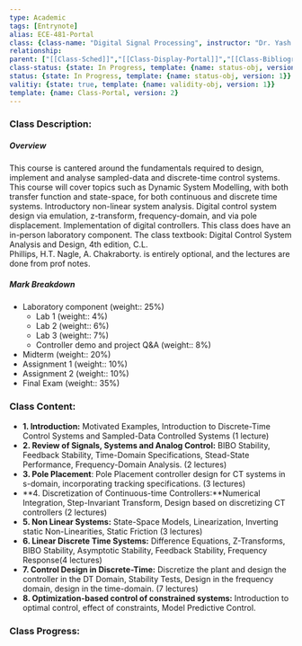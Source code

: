 ```yaml
---
type: Academic
tags: [Entrynote]
alias: ECE-481-Portal
class: {class-name: "Digital Signal Processing", instructor: "Dr. Yash Vardhan Pant", medium: "In Person", start-date: 2023-05-08, university: "University of Waterloo", class-alias: ECE-481, template: {name: class-uni-obj, version: 1}}
relationship: 
parent: ["[[Class-Sched]]","[[Class-Display-Portal]]","[[Class-Bibliography]]"]
class-status: {state: In Progress, template: {name: status-obj, version: 1}}
status: {state: In Progress, template: {name: status-obj, version: 1}}
valitiy: {state: true, template: {name: validity-obj, version: 1}}
template: {name: Class-Portal, version: 2} 
---
```

### Class Description:
##### Overview
This course is cantered around the fundamentals required to design, implement and analyse sampled-data and discrete-time control systems. This course will cover topics such as Dynamic System Modelling, with both transfer function and state-space, for both continuous and discrete time systems. Introductory non-linear system analysis. Digital control system design via emulation, z-transform, frequency-domain, and via pole displacement. Implementation of digital controllers. 
This class does have an in-person laboratory component.
The class textbook: Digital Control System Analysis and Design, 4th edition, C.L.  
Phillips, H.T. Nagle, A. Chakraborty. is entirely optional, and the lectures are done from prof notes.

##### Mark Breakdown
- Laboratory component (weight:: 25%)
	- Lab 1 (weight:: 4%)
	- Lab 2 (weight:: 6%)
	- Lab 3 (weight:: 7%)
	- Controller demo and project Q&A (weight:: 8%)
- Midterm (weight:: 20%)
- Assignment 1 (weight:: 10%)
- Assignment 2 (weight:: 10%)
- Final Exam (weight:: 35%)

### Class Content:
- **1. Introduction:** Motivated Examples, Introduction to Discrete-Time Control Systems and Sampled-Data Controlled Systems (1 lecture)
- **2. Review of Signals, Systems and Analog Control:** BIBO Stability, Feedback Stability, Time-Domain Specifications, Stead-State Performance, Frequency-Domain Analysis. (2 lectures)
- **3. Pole Placement**: Pole Placement controller design for CT systems in s-domain, incorporating tracking specifications. (3 lectures) 
- **4. Discretization of Continuous-time Controllers:**Numerical Integration, Step-Invariant Transform, Design based on discretizing CT controllers (2 lectures)
- **5. Non Linear Systems:** State-Space Models, Linearization, Inverting static Non-Linearities, Static Friction (3 lectures)
- **6. Linear Discrete Time Systems:** Difference Equations, Z-Transforms, BIBO Stability, Asymptotic Stability, Feedback Stability, Frequency Response(4 lectures)
- **7. Control Design in Discrete-Time:** Discretize the plant and design the controller in the DT Domain, Stability Tests, Design in the frequency domain, design in the time-domain. (7 lectures) 
- **8. Optimization-based control of constrained systems:** Introduction to optimal control, effect of constraints, Model Predictive Control.

### Class Progress: 
